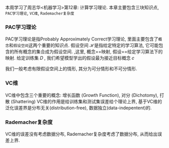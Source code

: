 本周学习了周志华<机器学习>第12章: 计算学习理论. 本章主要包含三块知识点, `PAC学习理论`, `VC维`, `Rademacher复杂度`

### PAC学习理论

PAC学习理论是指Probably Approximately Correct学习理论, 里面主要包含了`概念`和`假设空间`这两个重要的知识点. 假设空间 ℋ是指给定特定的学习算法, 它可能包含的所有概念的集合成为假设空间.
,这里, 概念==映射, 假设==给定学习算法下的映射. 给定训练集 𝐷 , 我们希望模型学出的假设最为接近目标概念 𝑐

我们一般考虑有限假设空间上的情形, 其分为可分情形和不可分情形.


### VC维

VC维中包含三个重要的概念: 增长函数 (Growth Function), 对分 (Dichotomy), 打散 (Shattering) VC维的作用是给训练集和测试集误差给个理论上界, 基于VC维的泛化误差界是分布无关(distribution-free), 数据独立(data-indepentent)的.

### Rademacher复杂度

VC维的误差没有考虑数据分布, Rademacher复杂度考虑了数据分布, 从而给出误差上界.

